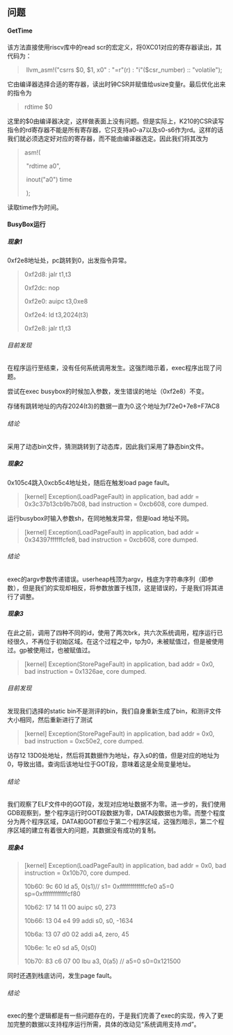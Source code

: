 ## 问题

#### GetTime

该方法直接使用riscv库中的read scr的宏定义，将0XC01对应的寄存器读出，其代码为：

> ​         llvm_asm!("csrrs $0, $1, x0" : "=r"(r) : "i"($csr_number) :: "volatile");

它由编译器选择合适的寄存器，读出时钟CSR并赋值给usize变量r。最后优化出来的指令为

> rdtime $0

这里的$0由编译器决定，这样做表面上没有问题。但是实际上，K210的CSR读写指令的rd寄存器不能是所有寄存器，它只支持a0-a7以及s0-s6作为rd。这样的话我们就必须选定好对应的寄存器，而不能由编译器选定。因此我们将其改为

> asm!(
>
> ​      "rdtime a0",
>
> ​      inout("a0") time
>
> ​    );

读取time作为时间。


#### BusyBox运行

##### 现象1

0xf2e8地址处，pc跳转到0，出发指令异常。

> 0xf2d8:      jalr    t1,t3
>
> 0xf2dc:      nop
>
> 0xf2e0:      auipc   t3,0xe8
>
> 0xf2e4:      ld      t3,2024(t3)
>
> 0xf2e8:      jalr    t1,t3

###### 目前发现

在程序运行至结束，没有任何系统调用发生。这强烈暗示着，exec程序出现了问题。

尝试在exec busybox的时候加入参数，发生错误的地址（0xf2e8）不变。

存储有跳转地址的内存2024(t3)的数据一直为0.这个地址为f72e0+7e8=F7AC8

###### 结论

采用了动态bin文件，猜测跳转到了动态库，因此我们采用了静态bin文件。

##### 现象2

0x105c4跳入0xcb5c4地址处，随后在触发load page fault。
>[kernel] Exception(LoadPageFault) in application, bad addr = 0x3c37b13cb9b7b08, bad instruction = 0xcb608, core dumped.

运行busybox时输入参数sh，在同地触发异常，但是load 地址不同。
>[kernel] Exception(LoadPageFault) in application, bad addr = 0x34397ffffffcfe8, bad instruction = 0xcb608, core dumped.

###### 结论

exec的argv参数传递错误。userheap栈顶为argv，栈底为字符串序列（即参数），但是我们的实现却相反，将参数放置于栈顶，这是错误的，于是我们将其进行了调整。

##### 现象3

在此之前，调用了四种不同的id，使用了两次brk，共六次系统调用，程序运行已经很久，不再位于初始区域。在这个过程之中，tp为0，未被赋值过，但是被使用过。gp被使用过，也被赋值过。
>[kernel] Exception(StorePageFault) in application, bad addr = 0x0, bad instruction = 0x1326ae, core dumped.

###### 目前发现

发现我们选择的static bin不是测评的bin，我们自身重新生成了bin，和测评文件大小相同，然后重新进行了测试
>[kernel] Exception(StorePageFault) in application, bad addr = 0x0, bad instruction = 0xc50e2, core dumped.

访存12 13D0处地址，然后将其数据作为地址，存入s0的值，但是对应的地址为0，导致出错。查询后该地址位于GOT段，意味着这是全局变量地址。


###### 结论
我们观察了ELF文件中的GOT段，发现对应地址数据不为零。进一步的，我们使用GDB观察到，整个程序运行时GOT段数据为零，DATA段数据也为零。而整个程度分为两个程序区域，DATA和GOT都位于第二个程序区域，这强烈暗示，第二个程序区域的建立有着很大的问题，其数据没有成功的复制。

##### 现象4

> [kernel] Exception(LoadPageFault) in application, bad addr = 0x0, bad instruction = 0x10b70, core dumped.
>
> 10b60: 9c 60     ld a5, 0(s1)// s1= 0xffffffffffffcfe0  a5=0 sp=0xffffffffffffcf80
>
>   10b62: 17 14 11 00  auipc s0, 273
>
>   10b66: 13 04 e4 99  addi s0, s0, -1634
>
>   10b6a: 13 07 d0 02  addi a4, zero, 45
>
>   10b6e: 1c e0     sd a5, 0(s0)
>
>   10b70: 83 c6 07 00  lbu a3, 0(a5)  // a5=0  s0=0x121500 

同时还遇到栈底访问，发生page fault。

###### 结论

exec的整个逻辑都是有一些问题存在的，于是我们完善了exec的实现，传入了更加完整的数据以支持程序运行所需，具体的改动见“系统调用支持.md”。



